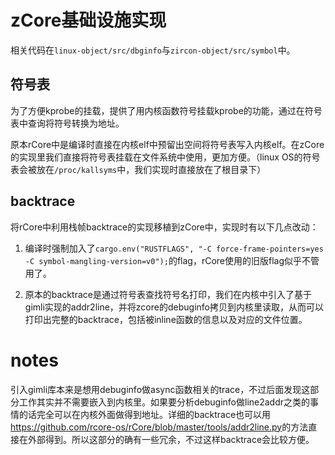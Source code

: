 # zCore基础设施实现
相关代码在`linux-object/src/dbginfo`与`zircon-object/src/symbol`中。

## 符号表
为了方便kprobe的挂载，提供了用内核函数符号挂载kprobe的功能，通过在符号表中查询将符号转换为地址。

原本rCore中是编译时直接在内核elf中预留出空间将符号表写入内核elf。在zCore的实现里我们直接将符号表挂载在文件系统中使用，更加方便。（linux OS的符号表会被放在`/proc/kallsyms`中，我们实现时直接放在了根目录下）

## backtrace
将rCore中利用栈帧backtrace的实现移植到zCore中，实现时有以下几点改动：

1. 编译时强制加入了`cargo.env("RUSTFLAGS", "-C force-frame-pointers=yes -C symbol-mangling-version=v0");`的flag，rCore使用的旧版flag似乎不管用了。

2. 原本的backtrace是通过符号表查找符号名打印，我们在内核中引入了基于gimli实现的addr2line，并将zcore的debuginfo拷贝到内核里读取，从而可以打印出完整的backtrace，包括被inline函数的信息以及对应的文件位置。

# notes
引入gimli库本来是想用debuginfo做async函数相关的trace，不过后面发现这部分工作其实并不需要嵌入到内核里。如果要分析debuginfo做line2addr之类的事情的话完全可以在内核外面做得到地址。详细的backtrace也可以用<https://github.com/rcore-os/rCore/blob/master/tools/addr2line.py>的方法直接在外部得到。所以这部分的确有一些冗余，不过这样backtrace会比较方便。
